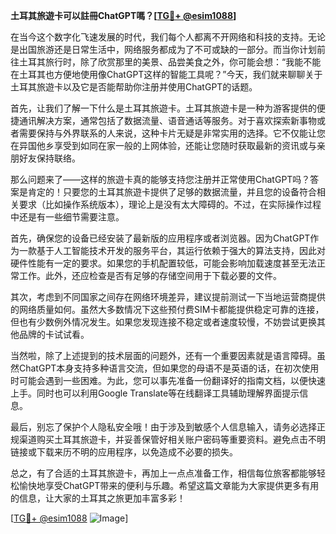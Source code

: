 **土耳其旅遊卡可以註冊ChatGPT嗎？[[TG💪+ @esim1088](https://t.me/s/esim1088)]**

在当今这个数字化飞速发展的时代，我们每个人都离不开网络和科技的支持。无论是出国旅游还是日常生活中，网络服务都成为了不可或缺的一部分。而当你计划前往土耳其旅行时，除了欣赏那里的美景、品尝美食之外，你可能会想：“我能不能在土耳其也方便地使用像ChatGPT这样的智能工具呢？”今天，我们就来聊聊关于土耳其旅遊卡以及它是否能帮助你注册并使用ChatGPT的话题。

首先，让我们了解一下什么是土耳其旅遊卡。土耳其旅遊卡是一种为游客提供的便捷通讯解决方案，通常包括了数据流量、语音通话等服务。对于喜欢探索新事物或者需要保持与外界联系的人来说，这种卡片无疑是非常实用的选择。它不仅能让您在异国他乡享受到如同在家一般的上网体验，还能让您随时获取最新的资讯或与亲朋好友保持联络。

那么问题来了——这样的旅遊卡真的能够支持您注册并正常使用ChatGPT吗？答案是肯定的！只要您的土耳其旅遊卡提供了足够的数据流量，并且您的设备符合相关要求（比如操作系统版本），理论上是没有太大障碍的。不过，在实际操作过程中还是有一些细节需要注意。

首先，确保您的设备已经安装了最新版的应用程序或者浏览器。因为ChatGPT作为一款基于人工智能技术开发的服务平台，其运行依赖于强大的算法支持，因此对硬件性能有一定的要求。如果您的手机配置较低，可能会影响加载速度甚至无法正常工作。此外，还应检查是否有足够的存储空间用于下载必要的文件。

其次，考虑到不同国家之间存在网络环境差异，建议提前测试一下当地运营商提供的网络质量如何。虽然大多数情况下这些预付费SIM卡都能提供稳定可靠的连接，但也有少数例外情况发生。如果您发现连接不稳定或者速度较慢，不妨尝试更换其他品牌的卡试试看。

当然啦，除了上述提到的技术层面的问题外，还有一个重要因素就是语言障碍。虽然ChatGPT本身支持多种语言交流，但如果您的母语不是英语的话，在初次使用时可能会遇到一些困难。为此，您可以事先准备一份翻译好的指南文档，以便快速上手。同时也可以利用Google Translate等在线翻译工具辅助理解界面提示信息。

最后，别忘了保护个人隐私安全哦！由于涉及到敏感个人信息输入，请务必选择正规渠道购买土耳其旅遊卡，并妥善保管好相关账户密码等重要资料。避免点击不明链接或下载来历不明的应用程序，以免造成不必要的损失。

总之，有了合适的土耳其旅遊卡，再加上一点点准备工作，相信每位旅客都能够轻松愉快地享受ChatGPT带来的便利与乐趣。希望这篇文章能为大家提供更多有用的信息，让大家的土耳其之旅更加丰富多彩！

[[TG💪+ @esim1088](https://t.me/s/esim1088) ![Image](https://i.postimg.cc/4NQfJmqS/Snipaste-2025-05-13-00-14-12.png)]